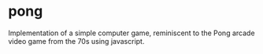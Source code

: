 # pong
Implementation of a simple computer game, reminiscent to the Pong arcade video game from the 70s using javascript.
